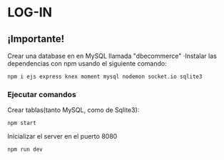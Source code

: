 # LOG-IN

## ¡Importante!
Crear una database en en MySQL llamada "dbecommerce"
·Instalar las dependencias con npm usando el siguiente comando:
```
npm i ejs express knex moment mysql nodemon socket.io sqlite3
```
### Ejecutar comandos
Crear tablas(tanto MySQL, como de Sqlite3):
```
npm start
```
Inicializar el server en el puerto 8080
```
npm run dev
```



